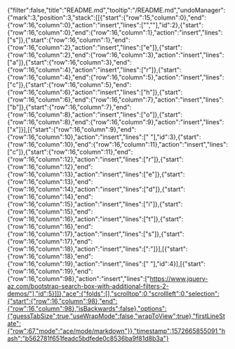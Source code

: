{"filter":false,"title":"README.md","tooltip":"/README.md","undoManager":{"mark":3,"position":3,"stack":[[{"start":{"row":15,"column":0},"end":{"row":16,"column":0},"action":"insert","lines":["",""],"id":2},{"start":{"row":16,"column":0},"end":{"row":16,"column":1},"action":"insert","lines":["s"]},{"start":{"row":16,"column":1},"end":{"row":16,"column":2},"action":"insert","lines":["e"]},{"start":{"row":16,"column":2},"end":{"row":16,"column":3},"action":"insert","lines":["a"]},{"start":{"row":16,"column":3},"end":{"row":16,"column":4},"action":"insert","lines":["r"]},{"start":{"row":16,"column":4},"end":{"row":16,"column":5},"action":"insert","lines":["c"]},{"start":{"row":16,"column":5},"end":{"row":16,"column":6},"action":"insert","lines":["h"]},{"start":{"row":16,"column":6},"end":{"row":16,"column":7},"action":"insert","lines":["b"]},{"start":{"row":16,"column":7},"end":{"row":16,"column":8},"action":"insert","lines":["o"]},{"start":{"row":16,"column":8},"end":{"row":16,"column":9},"action":"insert","lines":["x"]}],[{"start":{"row":16,"column":9},"end":{"row":16,"column":10},"action":"insert","lines":[" "],"id":3},{"start":{"row":16,"column":10},"end":{"row":16,"column":11},"action":"insert","lines":["c"]},{"start":{"row":16,"column":11},"end":{"row":16,"column":12},"action":"insert","lines":["r"]},{"start":{"row":16,"column":12},"end":{"row":16,"column":13},"action":"insert","lines":["e"]},{"start":{"row":16,"column":13},"end":{"row":16,"column":14},"action":"insert","lines":["d"]},{"start":{"row":16,"column":14},"end":{"row":16,"column":15},"action":"insert","lines":["i"]},{"start":{"row":16,"column":15},"end":{"row":16,"column":16},"action":"insert","lines":["t"]},{"start":{"row":16,"column":16},"end":{"row":16,"column":17},"action":"insert","lines":["s"]},{"start":{"row":16,"column":17},"end":{"row":16,"column":18},"action":"insert","lines":[":"]}],[{"start":{"row":16,"column":18},"end":{"row":16,"column":19},"action":"insert","lines":[" "],"id":4}],[{"start":{"row":16,"column":19},"end":{"row":16,"column":98},"action":"insert","lines":["https://www.jquery-az.com/bootstrap-search-box-with-additional-filters-2-demos/"],"id":5}]]},"ace":{"folds":[],"scrolltop":0,"scrollleft":0,"selection":{"start":{"row":16,"column":98},"end":{"row":16,"column":98},"isBackwards":false},"options":{"guessTabSize":true,"useWrapMode":false,"wrapToView":true},"firstLineState":{"row":67,"mode":"ace/mode/markdown"}},"timestamp":1572665855091,"hash":"b562781f651feadc5bdfede0c8536ba9f81d8b3a"}
